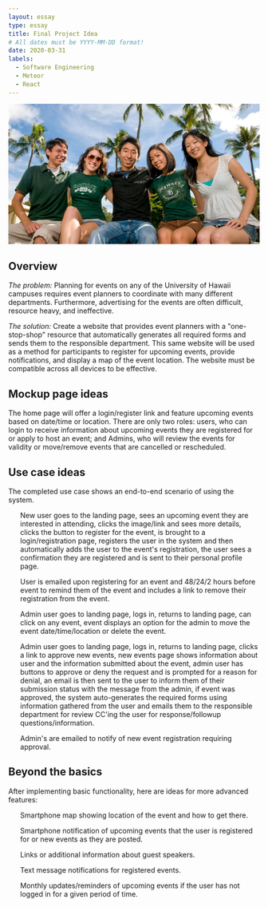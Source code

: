 ```yaml
---
layout: essay
type: essay
title: Final Project Idea
# All dates must be YYYY-MM-DD format!
date: 2020-03-31
labels:
  - Software Engineering
  - Meteor
  - React
---
```


<img class="ui large centered image" src="../images/campuslife.jpg" alt="" />

## Overview
<i>The problem:</i> Planning for events on any of the University of Hawaii campuses requires event planners to
coordinate with many different departments.  Furthermore, advertising for the events are often difficult, resource
heavy, and ineffective.

<i>The solution:</i> Create a website that provides event planners with a "one-stop-shop" resource that automatically
generates all required forms and sends them to the responsible department.  This same website will be used as a method
for participants to register for upcoming events, provide notifications, and display a map of the event location.
The website must be compatible across all devices to be effective.

## Mockup page ideas
The home page will offer a login/register link and feature upcoming events based on date/time or location.  There are
only two roles: users, who can login to receive information about upcoming events they are registered for or apply to
host an event; and Admins, who will review the events for validity or move/remove events that are cancelled or 
rescheduled.

## Use case ideas
The completed use case shows an end-to-end scenario of using the system.  
<list>
    <ul>
        New user goes to the landing page, sees an upcoming event they are interested in attending, clicks the 
        image/link and sees more details, clicks the button to register for the event, is brought to a 
        login/registration page, registers the user in the system and then automatically adds the user to the event's 
        registration, the user sees a confirmation they are registered and is sent to their personal profile page.
    </ul>
    <ul>
        User is emailed upon registering for an event and 48/24/2 hours before event to remind them of the event and 
        includes a link to remove their registration from the event.
    </ul>
    <ul>
        Admin user goes to landing page, logs in, returns to landing page, can click on any event, event displays an
        option for the admin to move the event date/time/location or delete the event. 
    </ul>
    <ul>
        Admin user goes to landing page, logs in, returns to landing page, clicks a link to approve new events, new
        events page shows information about user and the information submitted about the event, admin user has buttons
        to approve or deny the request and is prompted for a reason for denial, an email is then sent to the user
        to inform them of their submission status with the message from the admin, if event was approved, the system
        auto-generates the required forms using information gathered from the user and emails them to the responsible 
        department for review CC'ing the user for response/followup questions/information.
    </ul>
    <ul>
        Admin's are emailed to notify of new event registration requiring approval.
    </ul>
</list>

## Beyond the basics
After implementing basic functionality, here are ideas for more advanced features:
<list>
    <ul>
        Smartphone map showing location of the event and how to get there.
    </ul>
    <ul>
        Smartphone notification of upcoming events that the user is registered for or new events as they are posted.
    </ul>
    <ul>
        Links or additional information about guest speakers.
    </ul>
    <ul>
        Text message notifications for registered events.
    </ul>
    <ul>
        Monthly updates/reminders of upcoming events if the user has not logged in for a given period of time.
    </ul>
</list>
